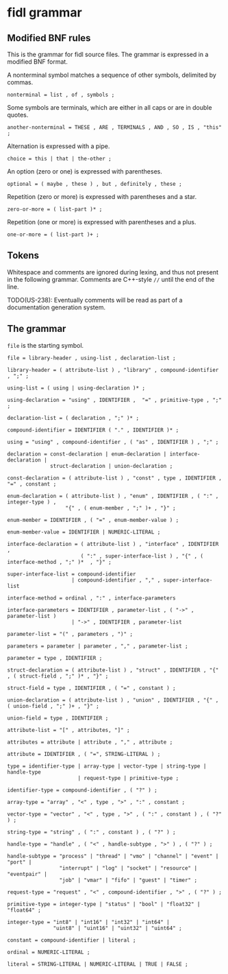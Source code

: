 # fidl grammar

## Modified BNF rules

This is the grammar for fidl source files. The grammar is expressed in
a modified BNF format.

A nonterminal symbol matches a sequence of other symbols, delimited by
commas.
```
nonterminal = list , of , symbols ;
```

Some symbols are terminals, which are either in all caps or are in
double quotes.
```
another-nonterminal = THESE , ARE , TERMINALS , AND , SO , IS , "this" ;
```

Alternation is expressed with a pipe.
```
choice = this | that | the-other ;
```

An option (zero or one) is expressed with parentheses.
```
optional = ( maybe , these ) , but , definitely , these ;
```

Repetition (zero or more) is expressed with parentheses and a star.
```
zero-or-more = ( list-part )* ;
```

Repetition (one or more) is expressed with parentheses and a plus.
```
one-or-more = ( list-part )+ ;

```

## Tokens

Whitespace and comments are ignored during lexing, and thus not
present in the following grammar. Comments are C++-style `//` until
the end of the line.

TODO(US-238): Eventually comments will be read as part of a
documentation generation system.

## The grammar

`file` is the starting symbol.

```
file = library-header , using-list , declaration-list ;

library-header = ( attribute-list ) , "library" , compound-identifier , ";" ;

using-list = ( using | using-declaration )* ;

using-declaration = "using" , IDENTIFIER ,  "=" , primitive-type , ";" ;

declaration-list = ( declaration , ";" )* ;

compound-identifier = IDENTIFIER ( "." , IDENTIFIER )* ;

using = "using" , compound-identifier , ( "as" , IDENTIFIER ) , ";" ;

declaration = const-declaration | enum-declaration | interface-declaration |
              struct-declaration | union-declaration ;

const-declaration = ( attribute-list ) , "const" , type , IDENTIFIER , "=" , constant ;

enum-declaration = ( attribute-list ) , "enum" , IDENTIFIER , ( ":" , integer-type ) ,
                   "{" , ( enum-member , ";" )+ , "}" ;

enum-member = IDENTIFIER , ( "=" , enum-member-value ) ;

enum-member-value = IDENTIFIER | NUMERIC-LITERAL ;

interface-declaration = ( attribute-list ) , "interface" , IDENTIFIER ,
                        ( ":" , super-interface-list ) , "{" , ( interface-method , ";" )*  , "}" ;

super-interface-list = compound-identifier
                     | compound-identifier , "," , super-interface-list

interface-method = ordinal , ":" , interface-parameters

interface-parameters = IDENTIFIER , parameter-list , ( "->" , parameter-list )
                     | "->" , IDENTIFIER , parameter-list

parameter-list = "(" , parameters , ")" ;

parameters = parameter | parameter , "," , parameter-list ;

parameter = type , IDENTIFIER ;

struct-declaration = ( attribute-list ) , "struct" , IDENTIFIER , "{" , ( struct-field , ";" )* , "}" ;

struct-field = type , IDENTIFIER , ( "=" , constant ) ;

union-declaration = ( attribute-list ) , "union" , IDENTIFIER , "{" , ( union-field , ";" )+ , "}" ;

union-field = type , IDENTIFIER ;

attribute-list = "[" , attributes, "]" ;

attributes = attribute | attribute , "," , attribute ;

attribute = IDENTIFIER , ( "=", STRING-LITERAL ) ;

type = identifier-type | array-type | vector-type | string-type | handle-type
                       | request-type | primitive-type ;

identifier-type = compound-identifier , ( "?" ) ;

array-type = "array" , "<" , type , ">" , ":" , constant ;

vector-type = "vector" , "<" , type , ">" , ( ":" , constant ) , ( "?" ) ;

string-type = "string" , ( ":" , constant ) , ( "?" ) ;

handle-type = "handle" , ( "<" , handle-subtype , ">" ) , ( "?" ) ;

handle-subtype = "process" | "thread" | "vmo" | "channel" | "event" | "port" |
                 "interrupt" | "log" | "socket" | "resource" | "eventpair" |
                 "job" | "vmar" | "fifo" | "guest" | "timer" ;

request-type = "request" , "<" , compound-identifier , ">" , ( "?" ) ;

primitive-type = integer-type | "status" | "bool" | "float32" | "float64" ;

integer-type = "int8" | "int16" | "int32" | "int64" |
               "uint8" | "uint16" | "uint32" | "uint64" ;

constant = compound-identifier | literal ;

ordinal = NUMERIC-LITERAL ;

literal = STRING-LITERAL | NUMERIC-LITERAL | TRUE | FALSE ;
```
